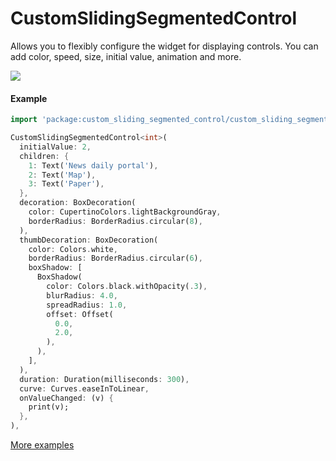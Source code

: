 # CustomSlidingSegmentedControl

Allows you to flexibly configure the widget for displaying controls. You can add color, speed, size, initial value, animation and more.

![](https://raw.githubusercontent.com/hadukin/custom_sliding_segmented_control/main/screenshot/screenshot_3.png)

#### Example

```dart
import 'package:custom_sliding_segmented_control/custom_sliding_segmented_control.dart';

CustomSlidingSegmentedControl<int>(
  initialValue: 2,
  children: {
    1: Text('News daily portal'),
    2: Text('Map'),
    3: Text('Paper'),
  },
  decoration: BoxDecoration(
    color: CupertinoColors.lightBackgroundGray,
    borderRadius: BorderRadius.circular(8),
  ),
  thumbDecoration: BoxDecoration(
    color: Colors.white,
    borderRadius: BorderRadius.circular(6),
    boxShadow: [
      BoxShadow(
        color: Colors.black.withOpacity(.3),
        blurRadius: 4.0,
        spreadRadius: 1.0,
        offset: Offset(
          0.0,
          2.0,
        ),
      ),
    ],
  ),
  duration: Duration(milliseconds: 300),
  curve: Curves.easeInToLinear,
  onValueChanged: (v) {
    print(v);
  },
),
```

[More examples](https://github.com/hadukin/custom_sliding_segmented_control)
